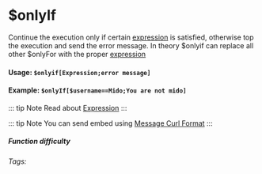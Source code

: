 # $onlyIf
Continue the execution only if certain [expression](../../CodeReferences/ref.expression.md) is satisfied, otherwise top the execution and send the error message.
In theory $onlyif can replace all other $onlyFor with the proper [expression](../../CodeReferences/ref.expression.md)
#### Usage: `$onlyif[Expression;error message]`

#### Example: `$onlyIf[$username==Mido;You are not mido]`

::: tip Note
Read about [Expression](../../CodeReferences/ref.expression.md)
:::

::: tip Note
You can send embed using [Message Curl Format](../../CodeReferences/ref.message_curl_format.md)
:::

##### Function difficulty <Badge type="warning" text="Medium" vertical="middle" /> 
###### Tags: <Badge type="tip" text="Only If" vertical="middle" /> <Badge type="tip" text="Conditional restriction" vertical="middle" /> <Badge type="tip" text="Only Execute if" vertical="middle" />
